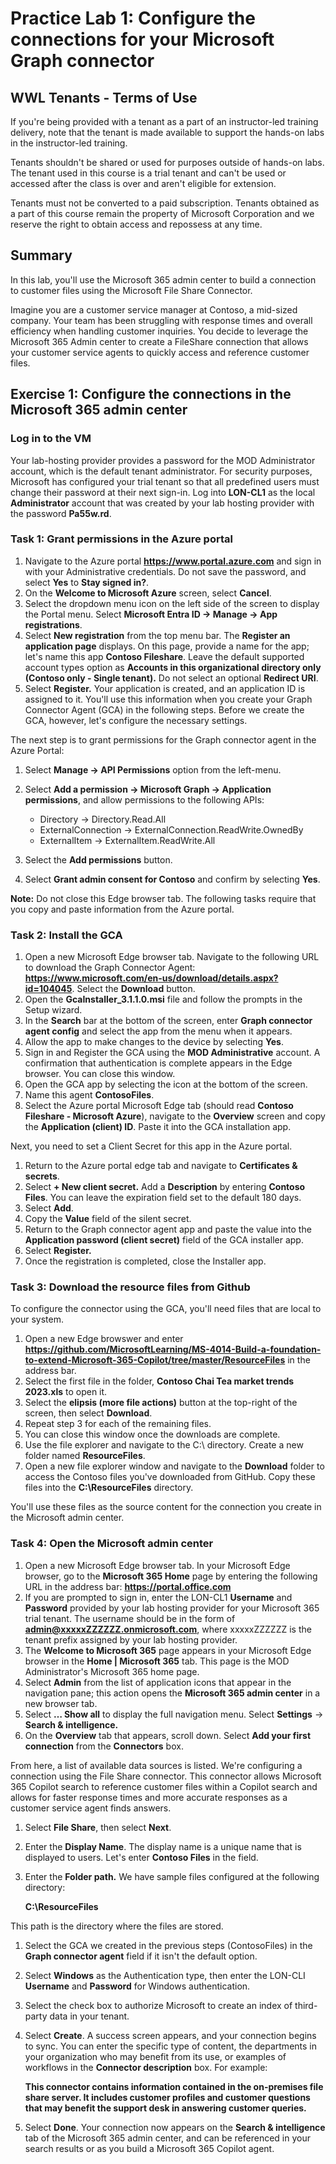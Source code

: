 # Practice Lab 1: Configure the connections for your Microsoft Graph connector

## WWL Tenants - Terms of Use

If you're being provided with a tenant as a part of an instructor-led training delivery, note that the tenant is made available to support the hands-on labs in the instructor-led training.

Tenants shouldn't be shared or used for purposes outside of hands-on labs. The tenant used in this course is a trial tenant and can't be used or accessed after the class is over and aren't eligible for extension.

Tenants must not be converted to a paid subscription. Tenants obtained as a part of this course remain the property of Microsoft Corporation and we reserve the right to obtain access and repossess at any time.

## Summary

In this lab, you'll use the Microsoft 365 admin center to build a connection to customer files using the Microsoft File Share Connector.

Imagine you are a customer service manager at Contoso, a mid-sized company. Your team has been struggling with response times and overall efficiency when handling customer inquiries. You decide to leverage the Microsoft 365 Admin center to create a FileShare connection that allows your customer service agents to quickly access and reference customer files.

## Exercise 1: Configure the connections in the Microsoft 365 admin center

### Log in to the VM

Your lab-hosting provider provides a password for the MOD Administrator account, which is the default tenant administrator. For security purposes, Microsoft has configured your trial tenant so that all predefined users must change their password at their next sign-in. Log into **LON-CL1** as the local **Administrator** account that was created by your lab hosting provider with the password **Pa55w.rd**.

### Task 1: Grant permissions in the Azure portal

1. Navigate to the Azure portal **https://www.portal.azure.com** and sign in with your Administrative credentials. Do not save the password, and select **Yes** to **Stay signed in?**.
2. On the **Welcome to Microsoft Azure** screen, select **Cancel**.
1. Select the dropdown menu icon on the left side of the screen to display the Portal menu. Select **Microsoft Entra ID -> Manage -> App registrations**.
1. Select **New registration** from the top menu bar. The **Register an application page** displays. On this page, provide a name for the app; let's name this app **Contoso Fileshare**. Leave the default supported account types option as **Accounts in this organizational directory only (Contoso only - Single tenant).** Do not select an optional **Redirect URI**.
1. Select **Register.** Your application is created, and an application ID is assigned to it. You'll use this information when you create your Graph Connector Agent (GCA) in the following steps. Before we create the GCA, however, let's configure the necessary settings.

The next step is to grant permissions for the Graph connector agent in the Azure Portal:

1. Select **Manage -> API Permissions** option from the left-menu.
1. Select **Add a permission -> Microsoft Graph -> Application permissions**, and allow permissions to the following APIs:

    - Directory -> Directory.Read.All
    - ExternalConnection -> ExternalConnection.ReadWrite.OwnedBy
    - ExternalItem -> ExternalItem.ReadWrite.All
      
1. Select the **Add permissions** button.
1. Select **Grant admin consent for Contoso** and confirm by selecting **Yes**.

**Note:** Do not close this Edge browser tab. The following tasks require that you copy and paste information from the Azure portal.

### Task 2: Install the GCA

1. Open a new Microsoft Edge browser tab. Navigate to the following URL to download the Graph Connector Agent: **https://www.microsoft.com/en-us/download/details.aspx?id=104045**. Select the **Download** button. 
1. Open the **GcaInstaller_3.1.1.0.msi** file and follow the prompts in the Setup wizard. 
2. In the **Search** bar at the bottom of the screen, enter **Graph connector agent config** and select the app from the menu when it appears.
3. Allow the app to make changes to the device by selecting **Yes**.
4. Sign in and Register the GCA using the **MOD Administrative** account. A confirmation that authentication is complete appears in the Edge browser. You can close this window.
5. Open the GCA app by selecting the icon at the bottom of the screen.
1. Name this agent **ContosoFiles**.
1. Select the Azure portal Microsoft Edge tab (should read **Contoso Fileshare - Microsoft Azure**), navigate to the **Overview** screen and copy the **Application (client) ID**. Paste it into the GCA installation app.

Next, you need to set a Client Secret for this app in the Azure portal.

1. Return to the Azure portal edge tab and navigate to **Certificates & secrets**.
1. Select **+ New client secret.** Add a **Description** by entering **Contoso Files**. You can leave the expiration field set to the default 180 days.
2. Select **Add**.
3. Copy the **Value** field of the silent secret.
1. Return to the Graph connector agent app and paste the value into the **Application password (client secret)** field of the GCA installer app.
1. Select **Register.**
1. Once the registration is completed, close the Installer app.

### Task 3: Download the resource files from Github

To configure the connector using the GCA, you'll need files that are local to your system. 

1. Open a new Edge browswer and enter **https://github.com/MicrosoftLearning/MS-4014-Build-a-foundation-to-extend-Microsoft-365-Copilot/tree/master/ResourceFiles** in the address bar.
2. Select the first file in the folder, **Contoso Chai Tea market trends 2023.xls** to open it.
3. Select the **elipsis (more file actions)** button at the top-right of the screen, then select **Download**.
4. Repeat step 3 for each of the remaining files.
5. You can close this window once the downloads are complete.
6. Use the file explorer and navigate to the C:\ directory. Create a new folder named **ResourceFiles**.
7. Open a new file explorer window and navigate to the **Download** folder to access the Contoso files you've downloaded from GitHub. Copy these files into the **C:\ResourceFiles** directory.

You'll use these files as the source content for the connection you create in the Microsoft admin center.

### Task 4: Open the Microsoft admin center

1. Open a new Microsoft Edge browser tab. In your Microsoft Edge browser, go to the **Microsoft 365 Home** page by entering the following URL in the address bar: **https://portal.office.com**
1. If you are prompted to sign in, enter the LON-CL1 **Username** and **Password** provided by your lab hosting provider for your Microsoft 365 trial tenant. The username should be in the form of **<admin@xxxxxZZZZZZ.onmicrosoft.com>**, where xxxxxZZZZZZ is the tenant prefix assigned by your lab hosting provider. 
1. The **Welcome to Microsoft 365** page appears in your Microsoft Edge browser in the **Home | Microsoft 365** tab. This page is the MOD Administrator's Microsoft 365 home page.
1. Select **Admin** from the list of application icons that appear in the navigation pane; this action opens the **Microsoft 365 admin center** in a new browser tab.
1. Select **… Show all** to display the full navigation menu. Select **Settings** -> **Search & intelligence.**
1. On the **Overview** tab that appears, scroll down. Select **Add your first connection** from the **Connectors** box.

From here, a list of available data sources is listed. We're configuring a connection using the File Share connector. This connector allows Microsoft 365 Copilot search to reference customer files within a Copilot search and allows for faster response times and more accurate responses as a customer service agent finds answers.

1. Select **File Share**, then select **Next**.
1. Enter the **Display Name**. The display name is a unique name that is displayed to users. Let's enter **Contoso Files** in the field.
1. Enter the **Folder path.** We have sample files configured at the following directory:

   **C:\ResourceFiles**

This path is the directory where the files are stored.

1. Select the GCA we created in the previous steps (ContosoFiles) in the **Graph connector agent** field if it isn't the default option.
1. Select  **Windows** as the Authentication type, then enter the LON-CLI **Username** and **Password** for Windows authentication.
1. Select the check box to authorize Microsoft to create an index of third-party data in your tenant.
1. Select **Create**.  A success screen appears, and your connection begins to sync. You can enter the specific type of content, the departments in your organization who may benefit from its use, or examples of workflows in the **Connector description** box. For example:

    **This connector contains information contained in the on-premises file share server. It includes customer profiles and customer questions that may benefit the support desk in answering customer queries.**
1. Select **Done**. Your connection now appears on the **Search & intelligence** tab of the Microsoft 365 admin center, and can be referenced in your search results or as you build a Microsoft 365 Copilot agent.
